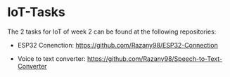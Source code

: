 # IoT-Tasks 

The 2 tasks for IoT of week 2 can be found at the following repositories: 

- ESP32 Conenction: 
https://github.com/Razany98/ESP32-Connection 

- Voice to text converter: 
https://github.com/Razany98/Speech-to-Text-Converter 
